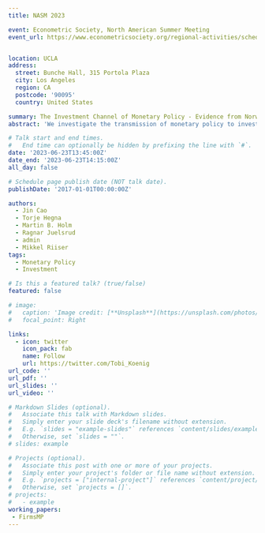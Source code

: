 ```yaml
---
title: NASM 2023

event: Econometric Society, North American Summer Meeting
event_url: https://www.econometricsociety.org/regional-activities/schedule/2023/06/22/2023-North-American-Summer-Meeting-NASM-Los-Angeles-CA


location: UCLA
address:
  street: Bunche Hall, 315 Portola Plaza
  city: Los Angeles
  region: CA
  postcode: '90095'
  country: United States

summary: The Investment Channel of Monetary Policy - Evidence from Norway.
abstract: 'We investigate the transmission of monetary policy to investment using Norwegian administrative data. We have two main findings. First, financially constrained firms are more responsive to monetary policy, but the effect is modest; suggesting that firm heterogeneity plays a minor role in monetary transmission. Second, we disentangle the investment channel of monetary policy into direct effects from interest rate changes and indirect general equilibrium effects. We find that the investment channel of monetary policy is due almost exclusively to direct effects. The two results imply that a representative firm framework with investment adjustment frictions in most cases provides a sufficiently detailed description of the investment channel of monetary policy.'

# Talk start and end times.
#   End time can optionally be hidden by prefixing the line with `#`.
date: '2023-06-23T13:45:00Z'
date_end: '2023-06-23T14:15:00Z'
all_day: false

# Schedule page publish date (NOT talk date).
publishDate: '2017-01-01T00:00:00Z'

authors:
  - Jin Cao
  - Torje Hegna
  - Martin B. Holm
  - Ragnar Juelsrud
  - admin
  - Mikkel Riiser
tags:
  - Monetary Policy
  - Investment

# Is this a featured talk? (true/false)
featured: false

# image: 
#   caption: 'Image credit: [**Unsplash**](https://unsplash.com/photos/bzdhc5b3Bxs)'
#   focal_point: Right

links:
  - icon: twitter
    icon_pack: fab
    name: Follow
    url: https://twitter.com/Tobi_Koenig
url_code: ''
url_pdf: ''
url_slides: ''
url_video: ''

# Markdown Slides (optional).
#   Associate this talk with Markdown slides.
#   Simply enter your slide deck's filename without extension.
#   E.g. `slides = "example-slides"` references `content/slides/example-slides.md`.
#   Otherwise, set `slides = ""`.
# slides: example

# Projects (optional).
#   Associate this post with one or more of your projects.
#   Simply enter your project's folder or file name without extension.
#   E.g. `projects = ["internal-project"]` references `content/project/deep-learning/index.md`.
#   Otherwise, set `projects = []`.
# projects:
#   - example
working_papers:
 - FirmsMP
---
```


<!-- {{% callout note %}}
Click on the **Slides** button above to view the built-in slides feature.
{{% /callout %}}

Slides can be added in a few ways:

- **Create** slides using Wowchemy's [_Slides_](https://wowchemy.com/docs/managing-content/#create-slides) feature and link using `slides` parameter in the front matter of the talk file
- **Upload** an existing slide deck to `static/` and link using `url_slides` parameter in the front matter of the talk file
- **Embed** your slides (e.g. Google Slides) or presentation video on this page using [shortcodes](https://wowchemy.com/docs/writing-markdown-latex/).

Further event details, including [page elements](https://wowchemy.com/docs/writing-markdown-latex/) such as image galleries, can be added to the body of this page. -->
